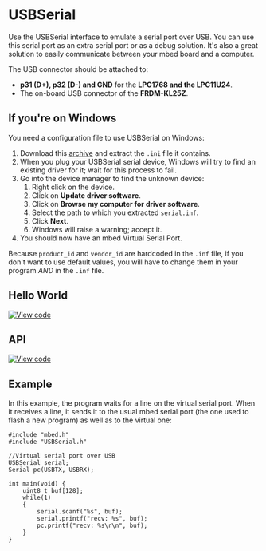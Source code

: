 # USBSerial

Use the USBSerial interface to emulate a serial port over USB. You can use this serial port as an extra serial port or as a debug solution. It's also a great solution to easily communicate between your mbed board and a computer.

The USB connector should be attached to: 

* **p31 (D+), p32 (D-) and GND** for the **LPC1768 and the LPC11U24**.
* The on-board USB connector of the **FRDM-KL25Z**.

## If you're on Windows

You need a configuration file to use USBSerial on Windows:

1. Download this [archive](https://developer.mbed.org/media/uploads/samux/serial.zip) and extract the `.ini` file it contains.
1. When you plug your USBSerial serial device, Windows will try to find an existing driver for it; wait for this process to fail.
1. Go into the device manager to find the unknown device:
	1. Right click on the device.
	1. Click on **Update driver software**.
	1. Click on **Browse my computer for driver software**.
	1. Select the path to which you extracted ``serial.inf``.
	1. Click **Next**.
	1. Windows will raise a warning; accept it. 
1. You should now have an mbed Virtual Serial Port.

Because ``product_id`` and ``vendor_id`` are hardcoded in the ``.inf`` file, if you don't want to use default values, you will have to change them in your program _AND_ in the ``.inf`` file.

## Hello World

[![View code](https://www.mbed.com/embed/?url=https://developer.mbed.org/users/samux/code/USBSerial_HelloWorld/)](https://developer.mbed.org/users/samux/code/USBSerial_HelloWorld/file/tip/main.cpp) 

## API

[![View code](https://www.mbed.com/embed/?url=<http://mbed.org/users/mbed_official/code/USBDevice/)](http://mbed.org/users/mbed_official/code/USBDevice/file/6d85e04fb59f/main.cpp) 

## Example

In this example, the program waits for a line on the virtual serial port. When it receives a line, it sends it to the usual mbed serial port (the one used to flash a new program) as well as to the virtual one:

```
#include "mbed.h"
#include "USBSerial.h"

//Virtual serial port over USB
USBSerial serial;
Serial pc(USBTX, USBRX);

int main(void) {
    uint8_t buf[128];
    while(1)
    {
        serial.scanf("%s", buf);
        serial.printf("recv: %s", buf);
        pc.printf("recv: %s\r\n", buf);
    }
}
```

